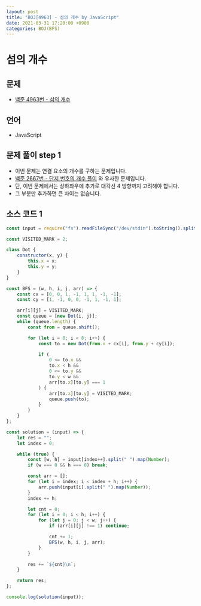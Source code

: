 ```yaml
---
layout: post
title: "BOJ[4963] - 섬의 개수 by JavaScript"
date: 2021-03-31 17:20:00 +0900
categories: BOJ(BFS)
---
```


# 섬의 개수

## 문제

- [백준 4963번 - 섬의 개수](https://www.acmicpc.net/problem/4963)

## 언어

- JavaScript

## 문제 풀이 step 1

- 이번 문제는 연결 요소의 개수를 구하는 문제입니다.
- [백준 2667번 - 단지 번호의 개수 풀이](<https://qkrrlgh519.github.io/boj(bfs)/2021/03/31/BOJ-BFS-2667.html>) 와 유사한 문제입니다.
- 단, 이번 문제에서는 상하좌우에 추가로 대각선 4 방향까지 고려해야 합니다.
- 그 부분만 추가하면 큰 차이는 없습니다.

## 소스 코드 1

```jsx
const input = require("fs").readFileSync("/dev/stdin").toString().split("\n");

const VISITED_MARK = 2;

class Dot {
	constructor(x, y) {
		this.x = x;
		this.y = y;
	}
}

const BFS = (w, h, i, j, arr) => {
	const cx = [0, 0, 1, -1, 1, 1, -1, -1];
	const cy = [1, -1, 0, 0, -1, 1, -1, 1];

	arr[i][j] = VISITED_MARK;
	const queue = [new Dot(i, j)];
	while (queue.length) {
		const from = queue.shift();

		for (let i = 0; i < 8; i++) {
			const to = new Dot(from.x + cx[i], from.y + cy[i]);

			if (
				0 <= to.x &&
				to.x < h &&
				0 <= to.y &&
				to.y < w &&
				arr[to.x][to.y] === 1
			) {
				arr[to.x][to.y] = VISITED_MARK;
				queue.push(to);
			}
		}
	}
};

const solution = (input) => {
	let res = "";
	let index = 0;

	while (true) {
		const [w, h] = input[index++].split(" ").map(Number);
		if (w === 0 && h === 0) break;

		const arr = [];
		for (let i = index; i < index + h; i++) {
			arr.push(input[i].split(" ").map(Number));
		}
		index += h;

		let cnt = 0;
		for (let i = 0; i < h; i++) {
			for (let j = 0; j < w; j++) {
				if (arr[i][j] !== 1) continue;

				cnt += 1;
				BFS(w, h, i, j, arr);
			}
		}

		res += `${cnt}\n`;
	}

	return res;
};

console.log(solution(input));
```
